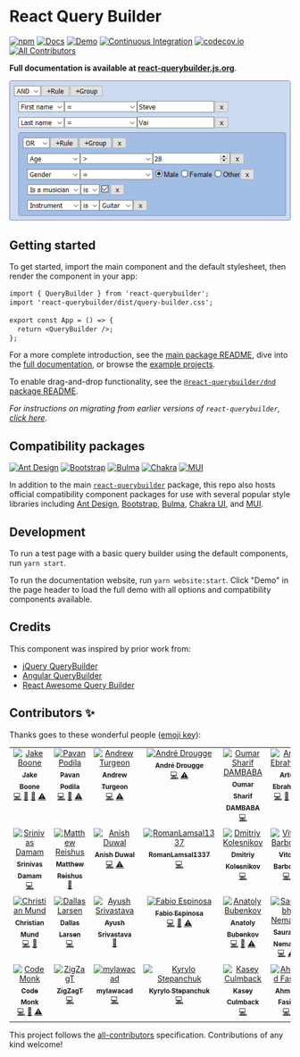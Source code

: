 # React Query Builder

<!-- prettier-ignore-start -->
<!-- ALL-CONTRIBUTORS-BADGE:START - Do not remove or modify this section -->
[badge-all-contributors]: https://img.shields.io/badge/all_contributors-27-orange.svg
<!-- ALL-CONTRIBUTORS-BADGE:END -->
<!-- prettier-ignore-end -->

[![npm](https://img.shields.io/npm/v/react-querybuilder.svg?cacheSeconds=86400)](https://www.npmjs.com/package/react-querybuilder)
[![Docs](https://img.shields.io/badge/docs-blue)](https://react-querybuilder.js.org/)
[![Demo](https://img.shields.io/badge/demo-blue)](https://react-querybuilder.js.org/demo)
[![Continuous Integration](https://github.com/react-querybuilder/react-querybuilder/actions/workflows/main.yml/badge.svg)](https://github.com/react-querybuilder/react-querybuilder/actions/workflows/main.yml)
[![codecov.io](https://codecov.io/github/react-querybuilder/react-querybuilder/coverage.svg?branch=master)](https://codecov.io/github/react-querybuilder/react-querybuilder?branch=master)
[![All Contributors][badge-all-contributors]](#contributors-)

**Full documentation is available at [react-querybuilder.js.org](https://react-querybuilder.js.org)**.

![Screenshot](_assets/screenshot.png)

## Getting started

To get started, import the main component and the default stylesheet, then render the component in your app:

```tsx
import { QueryBuilder } from 'react-querybuilder';
import 'react-querybuilder/dist/query-builder.css';

export const App = () => {
  return <QueryBuilder />;
};
```

For a more complete introduction, see the [main package README](packages/react-querybuilder/README.md), dive into the [full documentation](https://react-querybuilder.js.org/docs/api/querybuilder), or browse the [example projects](./examples/).

To enable drag-and-drop functionality, see the [`@react-querybuilder/dnd` package README](packages/dnd/README.md).

_For instructions on migrating from earlier versions of `react-querybuilder`, [click here](https://react-querybuilder.js.org/docs/migrate)._

## Compatibility packages

[![Ant Design](https://img.shields.io/badge/RQB-for_Ant%20Design-blue?logo=antdesign)](https://www.npmjs.com/package/@react-querybuilder/antd)
[![Bootstrap](https://img.shields.io/badge/RQB-for_Bootstrap-blue?logo=bootstrap)](https://www.npmjs.com/package/@react-querybuilder/bootstrap)
[![Bulma](https://img.shields.io/badge/RQB-for_Bulma-blue?logo=bulma)](https://www.npmjs.com/package/@react-querybuilder/bulma)
[![Chakra](https://img.shields.io/badge/RQB-for_Chakra%20UI-blue?logo=chakraui)](https://www.npmjs.com/package/@react-querybuilder/chakra)
[![MUI](https://img.shields.io/badge/RQB-for_MUI-blue?logo=mui)](https://www.npmjs.com/package/@react-querybuilder/material)

In addition to the main [`react-querybuilder`](https://www.npmjs.com/package/react-querybuilder) package, this repo also hosts official compatibility component packages for use with several popular style libraries including [Ant Design](https://www.npmjs.com/package/@react-querybuilder/antd), [Bootstrap](https://www.npmjs.com/package/@react-querybuilder/bootstrap), [Bulma](https://www.npmjs.com/package/@react-querybuilder/bulma), [Chakra UI](https://www.npmjs.com/package/@react-querybuilder/chakra), and [MUI](https://www.npmjs.com/package/@react-querybuilder/material).

## Development

To run a test page with a basic query builder using the default components, run `yarn start`.

To run the documentation website, run `yarn website:start`. Click "Demo" in the page header to load the full demo with all options and compatibility components available.

## Credits

This component was inspired by prior work from:

- [jQuery QueryBuilder](http://querybuilder.js.org/)
- [Angular QueryBuilder](https://github.com/mfauveau/angular-query-builder)
- [React Awesome Query Builder](https://github.com/ukrbublik/react-awesome-query-builder)

## Contributors ✨

Thanks goes to these wonderful people ([emoji key](https://allcontributors.org/docs/en/emoji-key)):

<!-- ALL-CONTRIBUTORS-LIST:START - Do not remove or modify this section -->
<!-- prettier-ignore-start -->
<!-- markdownlint-disable -->
<table>
  <tbody>
    <tr>
      <td align="center" valign="top" width="14.28%"><a href="https://github.com/jakeboone02"><img src="https://avatars1.githubusercontent.com/u/366438?v=4?s=100" width="100px;" alt="Jake Boone"/><br /><sub><b>Jake Boone</b></sub></a><br /><a href="https://github.com/react-querybuilder/react-querybuilder/commits?author=jakeboone02" title="Code">💻</a> <a href="https://github.com/react-querybuilder/react-querybuilder/commits?author=jakeboone02" title="Documentation">📖</a> <a href="#maintenance-jakeboone02" title="Maintenance">🚧</a> <a href="https://github.com/react-querybuilder/react-querybuilder/commits?author=jakeboone02" title="Tests">⚠️</a></td>
      <td align="center" valign="top" width="14.28%"><a href="https://quicklens.app/"><img src="https://avatars0.githubusercontent.com/u/156846?v=4?s=100" width="100px;" alt="Pavan Podila"/><br /><sub><b>Pavan Podila</b></sub></a><br /><a href="https://github.com/react-querybuilder/react-querybuilder/commits?author=pavanpodila" title="Code">💻</a> <a href="https://github.com/react-querybuilder/react-querybuilder/commits?author=pavanpodila" title="Documentation">📖</a> <a href="https://github.com/react-querybuilder/react-querybuilder/commits?author=pavanpodila" title="Tests">⚠️</a></td>
      <td align="center" valign="top" width="14.28%"><a href="https://github.com/maniax89"><img src="https://avatars2.githubusercontent.com/u/6325237?v=4?s=100" width="100px;" alt="Andrew Turgeon"/><br /><sub><b>Andrew Turgeon</b></sub></a><br /><a href="https://github.com/react-querybuilder/react-querybuilder/commits?author=maniax89" title="Code">💻</a> <a href="https://github.com/react-querybuilder/react-querybuilder/commits?author=maniax89" title="Tests">⚠️</a></td>
      <td align="center" valign="top" width="14.28%"><a href="https://github.com/miphe"><img src="https://avatars2.githubusercontent.com/u/393147?v=4?s=100" width="100px;" alt="André Drougge"/><br /><sub><b>André Drougge</b></sub></a><br /><a href="https://github.com/react-querybuilder/react-querybuilder/commits?author=miphe" title="Code">💻</a> <a href="https://github.com/react-querybuilder/react-querybuilder/commits?author=miphe" title="Tests">⚠️</a></td>
      <td align="center" valign="top" width="14.28%"><a href="https://github.com/oumar-sh"><img src="https://avatars0.githubusercontent.com/u/10144493?v=4?s=100" width="100px;" alt="Oumar Sharif DAMBABA"/><br /><sub><b>Oumar Sharif DAMBABA</b></sub></a><br /><a href="https://github.com/react-querybuilder/react-querybuilder/commits?author=oumar-sh" title="Code">💻</a></td>
      <td align="center" valign="top" width="14.28%"><a href="https://github.com/artenator"><img src="https://avatars2.githubusercontent.com/u/1946019?v=4?s=100" width="100px;" alt="Arte Ebrahimi"/><br /><sub><b>Arte Ebrahimi</b></sub></a><br /><a href="https://github.com/react-querybuilder/react-querybuilder/commits?author=artenator" title="Code">💻</a> <a href="https://github.com/react-querybuilder/react-querybuilder/commits?author=artenator" title="Documentation">📖</a> <a href="https://github.com/react-querybuilder/react-querybuilder/commits?author=artenator" title="Tests">⚠️</a></td>
      <td align="center" valign="top" width="14.28%"><a href="https://github.com/CharlyJazz"><img src="https://avatars0.githubusercontent.com/u/12489333?v=4?s=100" width="100px;" alt="Carlos Azuaje"/><br /><sub><b>Carlos Azuaje</b></sub></a><br /><a href="https://github.com/react-querybuilder/react-querybuilder/commits?author=CharlyJazz" title="Code">💻</a></td>
    </tr>
    <tr>
      <td align="center" valign="top" width="14.28%"><a href="https://github.com/srinivasdamam"><img src="https://avatars0.githubusercontent.com/u/13461208?v=4?s=100" width="100px;" alt="Srinivas Damam"/><br /><sub><b>Srinivas Damam</b></sub></a><br /><a href="https://github.com/react-querybuilder/react-querybuilder/commits?author=srinivasdamam" title="Code">💻</a></td>
      <td align="center" valign="top" width="14.28%"><a href="https://matthewreishus.com/"><img src="https://avatars3.githubusercontent.com/u/937354?v=4?s=100" width="100px;" alt="Matthew Reishus"/><br /><sub><b>Matthew Reishus</b></sub></a><br /><a href="https://github.com/react-querybuilder/react-querybuilder/commits?author=mreishus" title="Documentation">📖</a></td>
      <td align="center" valign="top" width="14.28%"><a href="https://github.com/duwalanise"><img src="https://avatars2.githubusercontent.com/u/7278569?v=4?s=100" width="100px;" alt="Anish Duwal"/><br /><sub><b>Anish Duwal</b></sub></a><br /><a href="https://github.com/react-querybuilder/react-querybuilder/commits?author=duwalanise" title="Code">💻</a> <a href="https://github.com/react-querybuilder/react-querybuilder/commits?author=duwalanise" title="Tests">⚠️</a></td>
      <td align="center" valign="top" width="14.28%"><a href="https://github.com/RomanLamsal1337"><img src="https://avatars1.githubusercontent.com/u/66664277?v=4?s=100" width="100px;" alt="RomanLamsal1337"/><br /><sub><b>RomanLamsal1337</b></sub></a><br /><a href="https://github.com/react-querybuilder/react-querybuilder/commits?author=RomanLamsal1337" title="Code">💻</a></td>
      <td align="center" valign="top" width="14.28%"><a href="https://twitter.com/snakerxx"><img src="https://avatars2.githubusercontent.com/u/2099820?v=4?s=100" width="100px;" alt="Dmitriy Kolesnikov"/><br /><sub><b>Dmitriy Kolesnikov</b></sub></a><br /><a href="https://github.com/react-querybuilder/react-querybuilder/commits?author=xxsnakerxx" title="Code">💻</a></td>
      <td align="center" valign="top" width="14.28%"><a href="http://vitorbarbosa.com/"><img src="https://avatars2.githubusercontent.com/u/86801?v=4?s=100" width="100px;" alt="Vitor Barbosa"/><br /><sub><b>Vitor Barbosa</b></sub></a><br /><a href="https://github.com/react-querybuilder/react-querybuilder/commits?author=vitorhsb" title="Code">💻</a></td>
      <td align="center" valign="top" width="14.28%"><a href="https://github.com/lakk1"><img src="https://avatars0.githubusercontent.com/u/9366737?v=4?s=100" width="100px;" alt="Laxminarayana"/><br /><sub><b>Laxminarayana</b></sub></a><br /><a href="https://github.com/react-querybuilder/react-querybuilder/commits?author=lakk1" title="Code">💻</a> <a href="https://github.com/react-querybuilder/react-querybuilder/commits?author=lakk1" title="Documentation">📖</a></td>
    </tr>
    <tr>
      <td align="center" valign="top" width="14.28%"><a href="https://mundpropaganda.net/"><img src="https://avatars0.githubusercontent.com/u/3873068?v=4?s=100" width="100px;" alt="Christian Mund"/><br /><sub><b>Christian Mund</b></sub></a><br /><a href="https://github.com/react-querybuilder/react-querybuilder/commits?author=kkkrist" title="Code">💻</a> <a href="https://github.com/react-querybuilder/react-querybuilder/commits?author=kkkrist" title="Documentation">📖</a></td>
      <td align="center" valign="top" width="14.28%"><a href="http://thegalacticdesignbureau.com/"><img src="https://avatars0.githubusercontent.com/u/6655746?v=4?s=100" width="100px;" alt="Dallas Larsen"/><br /><sub><b>Dallas Larsen</b></sub></a><br /><a href="https://github.com/react-querybuilder/react-querybuilder/commits?author=hellofantastic" title="Code">💻</a></td>
      <td align="center" valign="top" width="14.28%"><a href="https://geekayush.github.io/"><img src="https://avatars2.githubusercontent.com/u/22499864?v=4?s=100" width="100px;" alt="Ayush Srivastava"/><br /><sub><b>Ayush Srivastava</b></sub></a><br /><a href="https://github.com/react-querybuilder/react-querybuilder/commits?author=geekayush" title="Documentation">📖</a></td>
      <td align="center" valign="top" width="14.28%"><a href="https://github.com/fabioespinosa"><img src="https://avatars2.githubusercontent.com/u/10719524?v=4?s=100" width="100px;" alt="Fabio Espinosa"/><br /><sub><b>Fabio Espinosa</b></sub></a><br /><a href="https://github.com/react-querybuilder/react-querybuilder/commits?author=fabioespinosa" title="Code">💻</a> <a href="https://github.com/react-querybuilder/react-querybuilder/commits?author=fabioespinosa" title="Documentation">📖</a> <a href="https://github.com/react-querybuilder/react-querybuilder/commits?author=fabioespinosa" title="Tests">⚠️</a></td>
      <td align="center" valign="top" width="14.28%"><a href="https://careers.stackoverflow.com/bubenkoff"><img src="https://avatars0.githubusercontent.com/u/427136?v=4?s=100" width="100px;" alt="Anatoly Bubenkov"/><br /><sub><b>Anatoly Bubenkov</b></sub></a><br /><a href="https://github.com/react-querybuilder/react-querybuilder/commits?author=bubenkoff" title="Code">💻</a> <a href="https://github.com/react-querybuilder/react-querybuilder/commits?author=bubenkoff" title="Documentation">📖</a> <a href="https://github.com/react-querybuilder/react-querybuilder/commits?author=bubenkoff" title="Tests">⚠️</a></td>
      <td align="center" valign="top" width="14.28%"><a href="https://github.com/saurabhnemade"><img src="https://avatars0.githubusercontent.com/u/17445338?v=4?s=100" width="100px;" alt="Saurabh Nemade"/><br /><sub><b>Saurabh Nemade</b></sub></a><br /><a href="https://github.com/react-querybuilder/react-querybuilder/commits?author=saurabhnemade" title="Code">💻</a> <a href="https://github.com/react-querybuilder/react-querybuilder/commits?author=saurabhnemade" title="Tests">⚠️</a></td>
      <td align="center" valign="top" width="14.28%"><a href="https://www.linkedin.com/in/edwin-xavier/"><img src="https://avatars2.githubusercontent.com/u/74540236?v=4?s=100" width="100px;" alt="Edwin Xavier"/><br /><sub><b>Edwin Xavier</b></sub></a><br /><a href="https://github.com/react-querybuilder/react-querybuilder/commits?author=eddie-xavi" title="Code">💻</a> <a href="https://github.com/react-querybuilder/react-querybuilder/commits?author=eddie-xavi" title="Documentation">📖</a></td>
    </tr>
    <tr>
      <td align="center" valign="top" width="14.28%"><a href="http://stackoverflow.com/users/3875582/code-monk"><img src="https://avatars.githubusercontent.com/u/15674997?v=4?s=100" width="100px;" alt="Code Monk"/><br /><sub><b>Code Monk</b></sub></a><br /><a href="https://github.com/react-querybuilder/react-querybuilder/commits?author=CodMonk" title="Code">💻</a> <a href="https://github.com/react-querybuilder/react-querybuilder/commits?author=CodMonk" title="Documentation">📖</a> <a href="https://github.com/react-querybuilder/react-querybuilder/commits?author=CodMonk" title="Tests">⚠️</a></td>
      <td align="center" valign="top" width="14.28%"><a href="https://github.com/ZigZagT"><img src="https://avatars.githubusercontent.com/u/7879714?v=4?s=100" width="100px;" alt="ZigZagT"/><br /><sub><b>ZigZagT</b></sub></a><br /><a href="https://github.com/react-querybuilder/react-querybuilder/commits?author=ZigZagT" title="Code">💻</a></td>
      <td align="center" valign="top" width="14.28%"><a href="https://github.com/mylawacad"><img src="https://avatars.githubusercontent.com/u/20267295?v=4?s=100" width="100px;" alt="mylawacad"/><br /><sub><b>mylawacad</b></sub></a><br /><a href="https://github.com/react-querybuilder/react-querybuilder/commits?author=mylawacad" title="Code">💻</a></td>
      <td align="center" valign="top" width="14.28%"><a href="https://github.com/kyrylostepanchuk"><img src="https://avatars.githubusercontent.com/u/98354866?v=4?s=100" width="100px;" alt="Kyrylo Stepanchuk"/><br /><sub><b>Kyrylo Stepanchuk</b></sub></a><br /><a href="https://github.com/react-querybuilder/react-querybuilder/commits?author=kyrylostepanchuk" title="Code">💻</a></td>
      <td align="center" valign="top" width="14.28%"><a href="https://github.com/kculmback-eig"><img src="https://avatars.githubusercontent.com/u/81175351?v=4?s=100" width="100px;" alt="Kasey Culmback"/><br /><sub><b>Kasey Culmback</b></sub></a><br /><a href="https://github.com/react-querybuilder/react-querybuilder/commits?author=kculmback-eig" title="Code">💻</a></td>
      <td align="center" valign="top" width="14.28%"><a href="http://fasiha.github.io/"><img src="https://avatars.githubusercontent.com/u/37649?v=4?s=100" width="100px;" alt="Ahmed Fasih"/><br /><sub><b>Ahmed Fasih</b></sub></a><br /><a href="https://github.com/react-querybuilder/react-querybuilder/commits?author=fasiha" title="Code">💻</a></td>
    </tr>
  </tbody>
</table>

<!-- markdownlint-restore -->
<!-- prettier-ignore-end -->

<!-- ALL-CONTRIBUTORS-LIST:END -->

This project follows the [all-contributors](https://github.com/all-contributors/all-contributors) specification. Contributions of any kind welcome!
